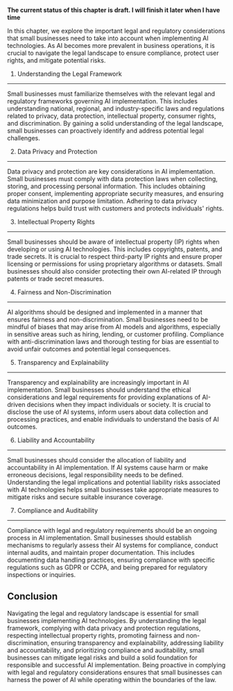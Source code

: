 **The current status of this chapter is draft. I will finish it later when I have time**

In this chapter, we explore the important legal and regulatory considerations that small businesses need to take into account when implementing AI technologies. As AI becomes more prevalent in business operations, it is crucial to navigate the legal landscape to ensure compliance, protect user rights, and mitigate potential risks.

1. Understanding the Legal Framework
------------------------------------

Small businesses must familiarize themselves with the relevant legal and regulatory frameworks governing AI implementation. This includes understanding national, regional, and industry-specific laws and regulations related to privacy, data protection, intellectual property, consumer rights, and discrimination. By gaining a solid understanding of the legal landscape, small businesses can proactively identify and address potential legal challenges.

2. Data Privacy and Protection
------------------------------

Data privacy and protection are key considerations in AI implementation. Small businesses must comply with data protection laws when collecting, storing, and processing personal information. This includes obtaining proper consent, implementing appropriate security measures, and ensuring data minimization and purpose limitation. Adhering to data privacy regulations helps build trust with customers and protects individuals' rights.

3. Intellectual Property Rights
-------------------------------

Small businesses should be aware of intellectual property (IP) rights when developing or using AI technologies. This includes copyrights, patents, and trade secrets. It is crucial to respect third-party IP rights and ensure proper licensing or permissions for using proprietary algorithms or datasets. Small businesses should also consider protecting their own AI-related IP through patents or trade secret measures.

4. Fairness and Non-Discrimination
----------------------------------

AI algorithms should be designed and implemented in a manner that ensures fairness and non-discrimination. Small businesses need to be mindful of biases that may arise from AI models and algorithms, especially in sensitive areas such as hiring, lending, or customer profiling. Compliance with anti-discrimination laws and thorough testing for bias are essential to avoid unfair outcomes and potential legal consequences.

5. Transparency and Explainability
----------------------------------

Transparency and explainability are increasingly important in AI implementation. Small businesses should understand the ethical considerations and legal requirements for providing explanations of AI-driven decisions when they impact individuals or society. It is crucial to disclose the use of AI systems, inform users about data collection and processing practices, and enable individuals to understand the basis of AI outcomes.

6. Liability and Accountability
-------------------------------

Small businesses should consider the allocation of liability and accountability in AI implementation. If AI systems cause harm or make erroneous decisions, legal responsibility needs to be defined. Understanding the legal implications and potential liability risks associated with AI technologies helps small businesses take appropriate measures to mitigate risks and secure suitable insurance coverage.

7. Compliance and Auditability
------------------------------

Compliance with legal and regulatory requirements should be an ongoing process in AI implementation. Small businesses should establish mechanisms to regularly assess their AI systems for compliance, conduct internal audits, and maintain proper documentation. This includes documenting data handling practices, ensuring compliance with specific regulations such as GDPR or CCPA, and being prepared for regulatory inspections or inquiries.

Conclusion
----------

Navigating the legal and regulatory landscape is essential for small businesses implementing AI technologies. By understanding the legal framework, complying with data privacy and protection regulations, respecting intellectual property rights, promoting fairness and non-discrimination, ensuring transparency and explainability, addressing liability and accountability, and prioritizing compliance and auditability, small businesses can mitigate legal risks and build a solid foundation for responsible and successful AI implementation. Being proactive in complying with legal and regulatory considerations ensures that small businesses can harness the power of AI while operating within the boundaries of the law.
